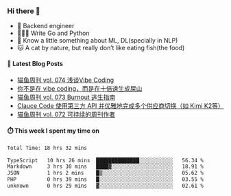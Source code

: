 ### Hi there 👋

- 🔧 Backend engineer
- 👨🏻‍💻 Write Go and Python
- 🔭 Know a little something about ML, DL(specially in NLP)
- 🐱 A cat by nature, but really don’t like eating fish(the food)

#### 📖 Latest Blog Posts
<!-- BLOG-POST-LIST:START -->
- [猫鱼周刊 vol. 074 浅谈Vibe Coding](https://ameow.xyz/archives/weekly-074)
- [你不是在 vibe coding，而是在十倍速生成屎山](https://ameow.xyz/archives/vibe-coding-or-shit-generating)
- [猫鱼周刊 vol. 073 Burnout 逃生指南](https://ameow.xyz/archives/weekly-073)
- [Clauce Code 使用第三方 API 并优雅地完成多个供应商切换（如 Kimi K2等）](https://ameow.xyz/archives/claude-code-graceful-usage-with-third-party-api)
- [猫鱼周刊 vol. 072 可持续的周刊作者](https://ameow.xyz/archives/weekly-072)
<!-- BLOG-POST-LIST:END -->

#### ⏱️ This week I spent my time on
<!--START_SECTION:waka-->

```txt
Total Time: 18 hrs 32 mins

TypeScript   10 hrs 26 mins  ██████████████░░░░░░░░░░░   56.34 %
Markdown     3 hrs 30 mins   ████▓░░░░░░░░░░░░░░░░░░░░   18.91 %
JSON         1 hrs 2 mins    █▒░░░░░░░░░░░░░░░░░░░░░░░   05.62 %
PHP          0 hrs 39 mins   █░░░░░░░░░░░░░░░░░░░░░░░░   03.55 %
unknown      0 hrs 29 mins   ▓░░░░░░░░░░░░░░░░░░░░░░░░   02.61 %
```

<!--END_SECTION:waka-->

<!--
**LeslieLeung/LeslieLeung** is a ✨ _special_ ✨ repository because its `README.md` (this file) appears on your GitHub profile.

Here are some ideas to get you started:

- 🔭 I’m currently working on ...
- 🌱 I’m currently learning ...
- 👯 I’m looking to collaborate on ...
- 🤔 I’m looking for help with ...
- 💬 Ask me about ...
- 📫 How to reach me: ...
- 😄 Pronouns: ...
- ⚡ Fun fact: ...
-->
